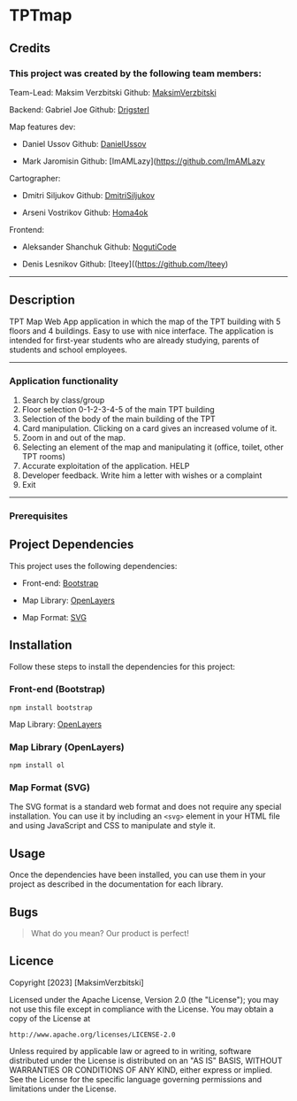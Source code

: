# TPTmap

## Credits

### This project was created by the following team members:

Team-Lead: Maksim Verzbitski Github: [MaksimVerzbitski](https://github.com/MaksimVerzbitski)

Backend: Gabriel Joe Github: [DrigsterI](https://github.com/DrigsterI)

Map features dev:

- Daniel Ussov Github: [DanielUssov](https://github.com/DanielUssov)
        
- Mark Jaromisin Github: [ImAMLazy](https://github.com/ImAMLazy

Cartographer:

- Dmitri Siljukov Github: [DmitriSiljukov](https://github.com/DmitriSiljukov)

- Arseni Vostrikov Github: [Homa4ok](https://github.com/Hom4ok)

Frontend:

- Aleksander Shanchuk Github: [NogutiCode](https://github.com/NogutiCode)

- Denis Lesnikov Github: [Iteey]((https://github.com/Iteey)





***********************************************************************************************************************
## Description

TPT Map Web App application in which the map of the TPT building with 5 floors and 4 buildings.
Easy to use with nice interface.
The application is intended for first-year students who are already studying, parents of students and school employees.
***********************************************************************************************************************
### Application functionality ###
1. Search by class/group
2. Floor selection 0-1-2-3-4-5 of the main TPT building
3. Selection of the body of the main building of the TPT
4. Card manipulation. Clicking on a card gives an increased volume of it.
5. Zoom in and out of the map.
6. Selecting an element of the map and manipulating it (office, toilet, other TPT rooms)
7. Accurate exploitation of the application. HELP
8. Developer feedback. Write him a letter with wishes or a complaint
9. Exit
***********************************************************************************************************************
### Prerequisites ###

## Project Dependencies

This project uses the following dependencies:

- Front-end: [Bootstrap](https://getbootstrap.com/)

- Map Library: [OpenLayers](https://openlayers.org/)

- Map Format: [SVG](https://www.w3schools.com/graphics/svg_intro.asp)

## Installation

Follow these steps to install the dependencies for this project:

### Front-end (Bootstrap)
``` console
npm install bootstrap
```


Map Library: [OpenLayers](https://openlayers.org/)

### Map Library (OpenLayers)

``` console
npm install ol
```


### Map Format (SVG)

The SVG format is a standard web format and does not require any special installation. You can use it by including an `<svg>` element in your HTML file and using JavaScript and CSS to manipulate and style it.

## Usage

Once the dependencies have been installed, you can use them in your project as described in the documentation for each library.

## Bugs

> What do you mean? Our product is perfect!

## Licence

Copyright [2023] [MaksimVerzbitski]

Licensed under the Apache License, Version 2.0 (the "License");
you may not use this file except in compliance with the License.
You may obtain a copy of the License at

    http://www.apache.org/licenses/LICENSE-2.0

Unless required by applicable law or agreed to in writing, software
distributed under the License is distributed on an "AS IS" BASIS,
WITHOUT WARRANTIES OR CONDITIONS OF ANY KIND, either express or implied.
See the License for the specific language governing permissions and
limitations under the License.

